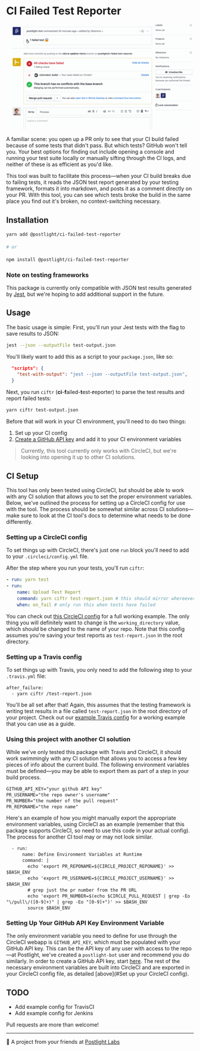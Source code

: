 # CI Failed Test Reporter

![A PR comment posted with the CI Failed Test Reporter](/readme-assets/demo.gif "CI Failed Test Reporter Screenshot")

A familiar scene: you open up a PR only to see that your CI build failed because of some tests that didn't pass. But which tests? GitHub won't tell you. Your best options for finding out include opening a console and running your test suite locally or manually sifting through the CI logs, and neither of these is as efficient as you'd like. 

This tool was built to facilitate this process—when your CI build breaks due to failing tests, it reads the JSON test report generated by your testing framework, formats it into markdown, and posts it as a comment directly on your PR. With this tool, you can see which tests broke the build in the same place you find out it's broken, no context-switching necessary.

## Installation

```bash
yarn add @postlight/ci-failed-test-reporter

# or

npm install @postlight/ci-failed-test-reporter
```

### Note on testing frameworks

This package is currently only compatible with JSON test results generated by [Jest](https://jestjs.io/), but we're hoping to add additional support in the future.

## Usage

The basic usage is simple: First, you'll run your Jest tests with the flag to save results to JSON:

```bash
jest --json --outputFile test-output.json
```

You'll likely want to add this as a script to your `package.json`, like so:

```json
  "scripts": {
    "test-with-output": "jest --json --outputFile test-output.json",
  }
```

Next, you run `ciftr` (**ci**-**f**ailed-**t**est-**r**eporter) to parse the test results and report failed tests:

```bash
yarn ciftr test-output.json
```

Before that will work in your CI environment, you'll need to do two things:

1. Set up your CI config
2. [Create a GitHub API key](#setting-up-your-github-api-key-environment-variable) and add it to your CI environment variables

> Currently, this tool currently only works with CircleCI, but we're looking into opening it up to other CI solutions. 

## CI Setup

This tool has only been tested using CircleCI, but should be able to work with any CI solution that allows you to set the proper environment variables. Below, we've outlined the process for setting up a CircleCI config for use with the tool. The process should be somewhat similar across CI solutions—make sure to look at the CI tool's docs to determine what needs to be done differently.

### Setting up a CircleCI config

To set things up with CircleCI, there's just one `run` block you'll need to add to your `.circleci/config.yml` file.

After the step where you run your tests, you'll run `ciftr`:

```yml
- run: yarn test
- run:
    name: Upload Test Report
    command: yarn ciftr test-report.json # this should mirror whereever you've saved your test results
    when: on_fail # only run this when tests have failed
```

You can check out [this CircleCI config](.circleci/config.example.yml) for a full working example. The only thing you will definitely want to change is the `working_directory` value, which should be changed to the name of your repo. Note that this config assumes you're saving your test reports as `test-report.json` in the root directory.

### Setting up a Travis config

To set things up with Travis, you only need to add the following step to your `.travis.yml` file:

```
after_failure:
  - yarn ciftr /test-report.json
```

You'll be all set after that! Again, this assumes that the testing framework is writing test results in a file called `test-report.json` in the root directory of your project. Check out our [example Travis config](.travis.example.yml) for a working example that you can use as a guide.

### Using this project with another CI solution

While we've only tested this package with Travis and CircleCI, it should work swimmingly with any CI solution that allows you to access a few key pieces of info about the current build. The following environment variables must be defined—you may be able to export them as part of a step in your build process.

```
GITHUB_API_KEY="your github API key"
PR_USERNAME="the repo owner's username"
PR_NUMBER="the number of the pull request"
PR_REPONAME="the repo name"
```

Here's an example of how you might manually export the appropriate environment variables, using CircleCI as an example (remember that this package supports CircleCI, so need to use this code in your actual config). The process for another CI tool may or may not look similar.

```
  - run:
      name: Define Environment Variables at Runtime
      command: |
        echo 'export PR_REPONAME=${CIRCLE_PROJECT_REPONAME}' >> $BASH_ENV
        echo 'export PR_USERNAME=${CIRCLE_PROJECT_USERNAME}' >> $BASH_ENV
        # grep just the pr number from the PR URL
        echo 'export PR_NUMBER=$(echo $CIRCLE_PULL_REQUEST | grep -Eo "\/pull\/([0-9]+)" | grep -Eo "[0-9]+")' >> $BASH_ENV
        source $BASH_ENV
```


### Setting Up Your GitHub API Key Environment Variable

The only environment variable you need to define for use through the CircleCI webapp is `GITHUB_API_KEY`, which must be populated with your GitHub API key. This can be the API key of any user with access to the repo—at Postlight, we've created a `postlight-bot` user and recommend you do similarly. In order to create a GitHub API key, start [here](https://github.com/settings/tokens). The rest of the necessary environment variables are built into CircleCI and are exported in your CircleCI config file, as detailed [above](#Set up your CircleCI config).

## TODO

- Add example config for TravisCI
- Add example config for Jenkins

Pull requests are more than welcome!

---
🔬 A project from your friends at [Postlight Labs](https://postlight.com/labs)
